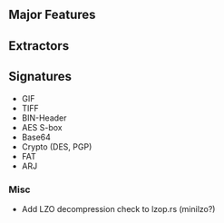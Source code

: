 ## Major Features

## Extractors

## Signatures

- GIF
- TIFF
- BIN-Header
- AES S-box
- Base64
- Crypto (DES, PGP)
- FAT
- ARJ

### Misc

- Add LZO decompression check to lzop.rs (minilzo?)
